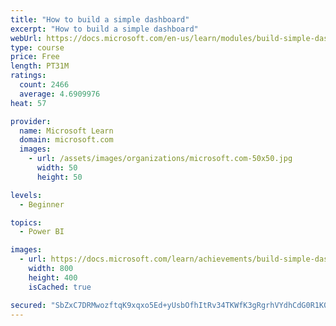 ```yaml
---
title: "How to build a simple dashboard"
excerpt: "How to build a simple dashboard"
webUrl: https://docs.microsoft.com/en-us/learn/modules/build-simple-dashboard/
type: course
price: Free
length: PT31M
ratings:
  count: 2466
  average: 4.6909976
heat: 57

provider:
  name: Microsoft Learn
  domain: microsoft.com
  images:
    - url: /assets/images/organizations/microsoft.com-50x50.jpg
      width: 50
      height: 50

levels:
  - Beginner

topics:
  - Power BI

images:
  - url: https://docs.microsoft.com/learn/achievements/build-simple-dashboard-social.png
    width: 800
    height: 400
    isCached: true

secured: "SbZxC7DRMwozftqK9xqxo5Ed+yUsbOfhItRv34TKWfK3gRgrhVYdhCdG0R1K0/iRD3kJ0TON9Ga+iFDe3bj/NAoG3NfwMQJtnFpURzuETSrWR8K38hH8L8TrbS0r6pRIaHde8Nw0oAzHaKxK+8utiNebmvE1NBjhfKu1+8Tt4U+7wh5zgq8eXg+VNTmqL6WybIjiHJbC586VCmcTZCbTqkfn0gOd7BRUQEK70RgLglRNoZxRpVp23/DufKlSKtFjYcL/43YrguthzHuOmYEao9PhDtU8qtFSqAL4de7CO5tggF89NcoSOTK+oXE5XHDuOR47+D4PDQ32o7W/GzvXz82/i+4ekV8jfqQ3C8qJtm982uiY4WmhZ0DJZuNShYe8mPc11KqRnvrgrx4kDtXmTB1vRiuLahPc5kFxNIaQqDM=;/TZ4zWAGeTeUBQ0EjW3IPg=="
---
```


